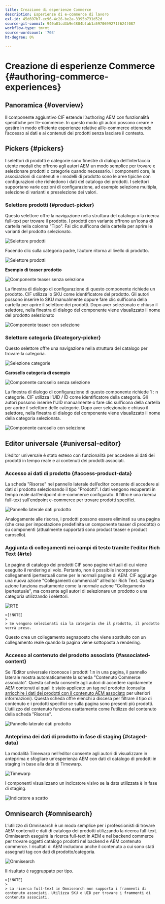 ```yaml
---
title: Creazione di esperienze Commerce
description: Esperienze di e-commerce di lavoro
exl-id: 45d697b7-ec96-4c26-be2a-3395b731d52d
source-git-commit: 940a01cd3b9e4804bfab1a5970699271f624f087
workflow-type: tm+mt
source-wordcount: '703'
ht-degree: 0%

---
```


# Creazione di esperienze Commerce {#authoring-commerce-experiences}

## Panoramica {#overview}

Il componente aggiuntivo CIF estende l’authoring AEM con funzionalità specifiche per l’e-commerce. In questo modo gli autori possono creare e gestire in modo efficiente esperienze relative all’e-commerce ottenendo l’accesso ai dati e ai contenuti dei prodotti senza lasciare il contesto.

## Pickers {#pickers}

I selettori di prodotti e categorie sono finestre di dialogo dell’interfaccia utente modali che offrono agli autori AEM un modo semplice per trovare e selezionare prodotti o categorie quando necessario. I componenti core, le associazioni di contenuti e i modelli di prodotto sono le aree tipiche con configurazioni che richiedono i dati del catalogo dei prodotti. I selettori supportano varie opzioni di configurazione, ad esempio selezione multipla, selezione di varianti e preselezione dei valori.

### Selettore prodotti {#product-picker}

Questo selettore offre la navigazione nella struttura del catalogo o la ricerca full-text per trovare il prodotto. I prodotti con variante offrono un’icona di cartella nella colonna &quot;Tipo&quot;. Fai clic sull’icona della cartella per aprire le varianti del prodotto selezionato.

![Selettore prodotti](../assets/authoring/product-picker.png)

Facendo clic sulla categoria padre, l’autore ritorna al livello di prodotto.

![Selettore prodotti](../assets/authoring/product-picker-variation.png)

**Esempio di teaser prodotto**

![Componente teaser senza selezione](../assets/authoring/teaser_component_without_selection.png)

La finestra di dialogo di configurazione di questo componente richiede un prodotto. CIF utilizza lo SKU come identificatore del prodotto. Gli autori possono inserire lo SKU manualmente oppure fare clic sull’icona della cartella per aprire il selettore dei prodotti. Dopo aver selezionato e chiuso il selettore, nella finestra di dialogo del componente viene visualizzato il nome del prodotto selezionato

![Componente teaser con selezione](../assets/authoring/teaser_component_with_selection.png)

### Selettore categoria {#category-picker}

Questo selettore offre una navigazione nella struttura del catalogo per trovare la categoria.

![Selezione categorie](../assets/authoring/category-picker.png)

**Carosello categoria di esempio**

![Componente carosello senza selezione](../assets/authoring/carousel_component_without_selection.png)

La finestra di dialogo di configurazione di questo componente richiede 1 : n categorie. CIF utilizza l’UID / ID come identificatore della categoria. Gli autori possono inserire l’UID manualmente o fare clic sull’icona della cartella per aprire il selettore delle categorie. Dopo aver selezionato e chiuso il selettore, nella finestra di dialogo del componente viene visualizzato il nome della categoria selezionata.

![Componente carosello con selezione](../assets/authoring/carousel_component_with_selection.png)

## Editor universale {#universal-editor}

L’editor universale è stato esteso con funzionalità per accedere ai dati dei prodotti in tempo reale e ai contenuti dei prodotti associati.

### Accesso ai dati di prodotto {#access-product-data}

La scheda &quot;Risorse&quot; nel pannello laterale dell’editor consente di accedere ai dati di prodotto selezionando il tipo &quot;Prodotti&quot;. I dati vengono recuperati in tempo reale dall’endpoint di e-commerce configurato. Il filtro è una ricerca full-text sull’endpoint e-commerce per trovare prodotti specifici.

![Pannello laterale dati prodotto](../assets/authoring/products-side-panel.png)

Analogamente alle risorse, i prodotti possono essere eliminati su una pagina (che crea per impostazione predefinita un componente teaser di prodotto) o su componenti (attualmente supportati sono product teaser e product carosello).

### Aggiunta di collegamenti nei campi di testo tramite l’editor Rich Text {#rte}

Le pagine di catalogo dei prodotti CIF sono pagine virtuali di cui viene eseguito il rendering al volo. Pertanto, non è possibile incorporare collegamenti ipertestuali come per le normali pagine di AEM. CIF aggiunge una nuova azione &quot;Collegamenti commerciali&quot; all’editor Rich Text. Questa azione funziona esattamente come la normale azione &quot;Collegamento ipertestuale&quot;, ma consente agli autori di selezionare un prodotto o una categoria utilizzando i selettori.

![RTE](../assets/authoring/RTE.png)

    >[!NOTE]
    >
    > Se vengono selezionati sia la categoria che il prodotto, il prodotto verrà preso.

Questo crea un collegamento segnaposto che viene sostituito con un collegamento reale quando la pagina viene sottoposta a rendering.

### Accesso al contenuto del prodotto associato {#associated-content}

Se l’Editor universale riconosce i prodotti 1:n in una pagina, il pannello laterale mostra automaticamente la scheda &quot;Contenuto Commerce associato&quot;. Questa scheda consente agli autori di accedere rapidamente AEM contenuti ai quali è stato applicato un tag nel prodotto (consulta [arricchire i dati dei prodotti con il contenuto AEM associato](./enrich-product-associated-content.md) per ulteriori informazioni). Questa scheda offre elenchi a discesa per filtrare il tipo di contenuto e i prodotti specifici se sulla pagina sono presenti più prodotti. L’utilizzo del contenuto funziona esattamente come l’utilizzo del contenuto della scheda &quot;Risorse&quot;.

![Pannello laterale dati prodotto](../assets/authoring/associated-commerce-content-tab.png)

### Anteprima dei dati di prodotto in fase di staging {#staged-data}

La modalità Timewarp nell’editor consente agli autori di visualizzare in anteprima e sfogliare un’esperienza AEM con dati di catalogo di prodotti in staging in base alla data di Timewarp.

![Timewarp  ](../assets/authoring/timewarp.png)

I componenti visualizzano un indicatore visivo se la data utilizzata è in fase di staging.

![Indicatore a scatto](../assets/authoring/staged-indicator.png)

## Omnisearch {#omnisearch}

L’utilizzo di Omnisearch è un modo semplice per i professionisti di trovare AEM contenuti e dati di catalogo dei prodotti utilizzando la ricerca full-text. Omnisearch eseguirà la ricerca full-text in AEM e nel backend commerce per trovare oggetti catalogo prodotti nel backend e AEM contenuto commerce. I risultati di AEM includono anche il contenuto a cui sono stati assegnati tag con dati di prodotto/categoria.

![Omnisearch](../assets/authoring/omnisearch.png)

Il risultato è raggruppato per tipo.

    >[!NOTE]
    >
    > La ricerca full-text in Omnisearch non supporta i frammenti di contenuto associati. Utilizza SKU o UID per trovare i frammenti di contenuto associati.
